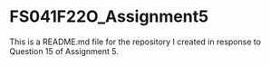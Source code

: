 # FS041F22O_Assignment5

This is a README.md file for the repository I created in response to Question 15 of Assignment 5.